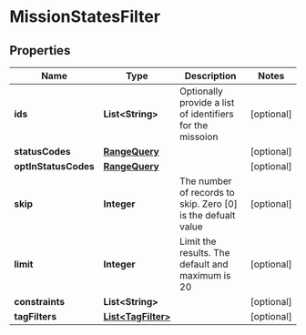 

# MissionStatesFilter



## Properties

| Name | Type | Description | Notes |
|------------ | ------------- | ------------- | -------------|
|**ids** | **List&lt;String&gt;** | Optionally provide a list of identifiers for the missoion |  [optional] |
|**statusCodes** | [**RangeQuery**](RangeQuery.md) |  |  [optional] |
|**optInStatusCodes** | [**RangeQuery**](RangeQuery.md) |  |  [optional] |
|**skip** | **Integer** | The number of records to skip. Zero [0] is the defualt value |  [optional] |
|**limit** | **Integer** | Limit the results. The default and maximum is 20 |  [optional] |
|**constraints** | **List&lt;String&gt;** |  |  [optional] |
|**tagFilters** | [**List&lt;TagFilter&gt;**](TagFilter.md) |  |  [optional] |



